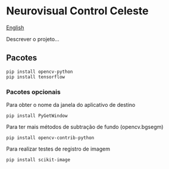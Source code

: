 # Neurovisual Control Celeste

[English](./README-en.md)

Descrever o projeto...

## Pacotes

```shell
pip install opencv-python
pip install tensorflow
```

### Pacotes opcionais

Para obter o nome da janela do aplicativo de destino
```shell
pip install PyGetWindow
```

Para ter mais métodos de subtração de fundo (opencv.bgsegm) 
```shell
pip install opencv-contrib-python
```

Para realizar testes de registro de imagem 
```shell
pip install scikit-image
```